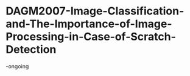 # DAGM2007-Image-Classification-and-The-Importance-of-Image-Processing-in-Case-of-Scratch-Detection
-ongoing<br>
